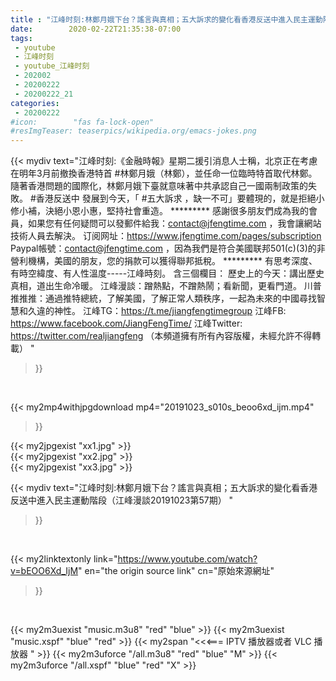 ```yaml
---
title : "江峰时刻:林鄭月娥下台？謠言與真相；五大訴求的變化看香港反送中進入民主運動階段（江峰漫談20191023第57期） "
date:        2020-02-22T21:35:38-07:00
tags:
 - youtube
 - 江峰时刻
 - youtube_江峰时刻
 - 202002
 - 20200222
 - 20200222_21
categories:
 - 20200222
#icon:        "fas fa-lock-open"
#resImgTeaser: teaserpics/wikipedia.org/emacs-jokes.png
---
```


{{< mydiv text="江峰时刻:《金融時報》星期二援引消息人士稱，北京正在考慮在明年3月前撤換香港特首 #林鄭月娥（林鄭），並任命一位臨時特首取代林鄭。隨著香港問題的國際化，林鄭月娥下臺就意味著中共承認自己一國兩制政策的失敗。 #香港反送中 發展到今天，「 #五大訴求 ，缺一不可」要體現的，就是拒絕小修小補，決絕小恩小惠，堅持社會重造。     ********* 感謝很多朋友們成為我的會員，如果您有任何疑問可以發郵件給我：contact@jfengtime.com ，我會讓網站技術人員去解決。 订阅网址：https://www.jfengtime.com/pages/subscription Paypal帳號：contact@jfengtime.com ，因為我們是符合美國联邦501(c)(3)的非營利機構，美國的朋友，您的捐款可以獲得聯邦抵稅。     ********* 有思考深度、有時空緯度、有人性溫度-----江峰時刻。 含三個欄目： 歷史上的今天：講出歷史真相，道出生命冷暖。 江峰漫談：蹭熱點，不蹭熱鬧；看新聞，更看門道。 川普推推推：通過推特總統，了解美國，了解正常人類秩序，一起為未來的中國尋找智慧和久違的神性。  江峰TG：https://t.me/jiangfengtimegroup 江峰FB: https://www.facebook.com/JiangFengTime/ 江峰Twitter: https://twitter.com/realjiangfeng （本頻道擁有所有內容版權，未經允許不得轉載） "
>}}
<br>


{{< my2mp4withjpgdownload mp4="20191023_s010s_beoo6xd_ijm.mp4"
>}}

{{< my2jpgexist "xx1.jpg" >}}<br>
{{< my2jpgexist "xx2.jpg" >}}<br>
{{< my2jpgexist "xx3.jpg" >}}<br>



{{< mydiv text="江峰时刻:林鄭月娥下台？謠言與真相；五大訴求的變化看香港反送中進入民主運動階段（江峰漫談20191023第57期） "
>}}
<br>

{{< my2linktextonly link="https://www.youtube.com/watch?v=bEOO6Xd_IjM"
en="the origin source link" cn="原始來源網址"
>}}


<br>

{{< my2m3uexist "music.m3u8" "red"  "blue" >}} {{< my2m3uexist "music.xspf" "blue" "red"  >}} {{< my2span "<<<=== IPTV 播放器或者 VLC 播放器 " >}} {{< my2m3uforce "/all.m3u8" "red"  "blue" "M" >}} {{< my2m3uforce "/all.xspf" "blue" "red"  "X" >}} 
